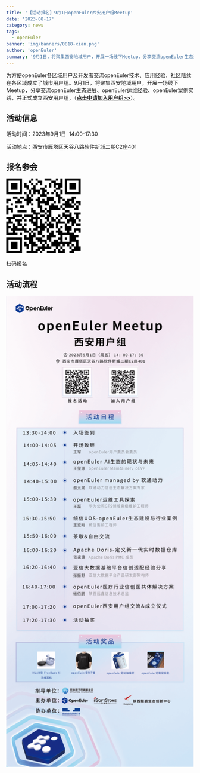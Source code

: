 ```yaml
---
title: '【活动报名】9月1日openEuler西安用户组Meetup'
date: '2023-08-17'
category: news
tags:
  - openEuler
banner: 'img/banners/0818-xian.png'
author: 'openEuler'
summary: '9月1日，将聚集西安地域用户，开展一场线下Meetup，分享交流openEuler生态进展、openEuler运维经验、openEuler案例实践，并正式成立西安用户组'
---
```



为方便openEuler各区域用户及开发者交流openEuler技术、应用经验，社区陆续在各区域成立了城市用户组。9月1日，将聚集西安地域用户，开展一场线下Meetup，分享交流openEuler生态进展、openEuler运维经验、openEuler案例实践，并正式成立西安用户组，（[**点击申请加入用户组\>\>**](http://mp.weixin.qq.com/s?__biz=MzI2NDE4OTE2Mg==&mid=2247505855&idx=1&sn=37a593a9a931b94f1d84570ed160b6d1&chksm=eab2f23addc57b2c60ce1ad041135f4ab51da4831af2b4b894b5761c08d692fbc2b9c30f1fe6&scene=21#wechat_redirect)）。

## 活动信息

活动时间：2023年9月1日  14:00-17:30

活动地点：西安市雁塔区天谷八路软件新城二期C2座401

## 报名参会

<img src="./media/image1.png" width="200" >

扫码报名

## 活动流程

<img src="./media/image2.png" width="1000" >
